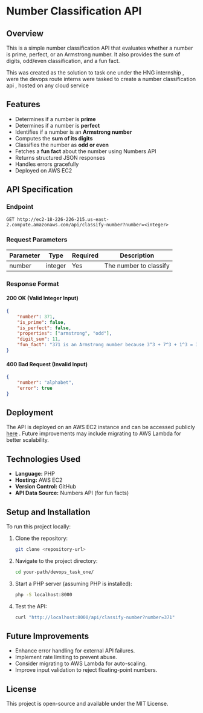 # Number Classification API

## Overview

This is a simple number classification API that evaluates whether a number is prime, perfect, or an Armstrong number. It also provides the sum of digits, odd/even classification, and a fun fact.

This was created as the solution to task one under the HNG internship , were the devops route interns were tasked to create a number classification api , hosted on any cloud service

## Features

- Determines if a number is **prime**
- Determines if a number is **perfect**
- Identifies if a number is an **Armstrong number**
- Computes the **sum of its digits**
- Classifies the number as **odd or even**
- Fetches a **fun fact** about the number using Numbers API
- Returns structured JSON responses
- Handles errors gracefully
- Deployed on AWS EC2

## API Specification

### Endpoint

```
GET http://ec2-18-226-226-215.us-east-2.compute.amazonaws.com/api/classify-number?number=<integer>
```

### Request Parameters

| Parameter | Type    | Required | Description            |
| --------- | ------- | -------- | ---------------------- |
| number    | integer | Yes      | The number to classify |

### Response Format

#### **200 OK** (Valid Integer Input)

```json
{
    "number": 371,
    "is_prime": false,
    "is_perfect": false,
    "properties": ["armstrong", "odd"],
    "digit_sum": 11,
    "fun_fact": "371 is an Armstrong number because 3^3 + 7^3 + 1^3 = 371"
}
```

#### **400 Bad Request** (Invalid Input)

```json
{
    "number": "alphabet",
    "error": true
}
```

## Deployment

The API is deployed on an AWS EC2 instance and can be accessed publicly [here](http://ec2-18-226-226-215.us-east-2.compute.amazonaws.com/api/classify-number) . Future improvements may include migrating to AWS Lambda for better scalability.

## Technologies Used

- **Language:** PHP
- **Hosting:** AWS EC2
- **Version Control:** GitHub
- **API Data Source:** Numbers API (for fun facts)

## Setup and Installation

To run this project locally:

1. Clone the repository:
   ```sh
   git clone <repository-url>
   ```
2. Navigate to the project directory:
   ```sh
   cd your-path/devops_task_one/
   ```
3. Start a PHP server (assuming PHP is installed):
   ```sh
   php -S localhost:8000
   ```
4. Test the API:
   ```sh
   curl "http://localhost:8000/api/classify-number?number=371"
   ```

## Future Improvements

- Enhance error handling for external API failures.
- Implement rate limiting to prevent abuse.
- Consider migrating to AWS Lambda for auto-scaling.
- Improve input validation to reject floating-point numbers.

## License

This project is open-source and available under the MIT License.

